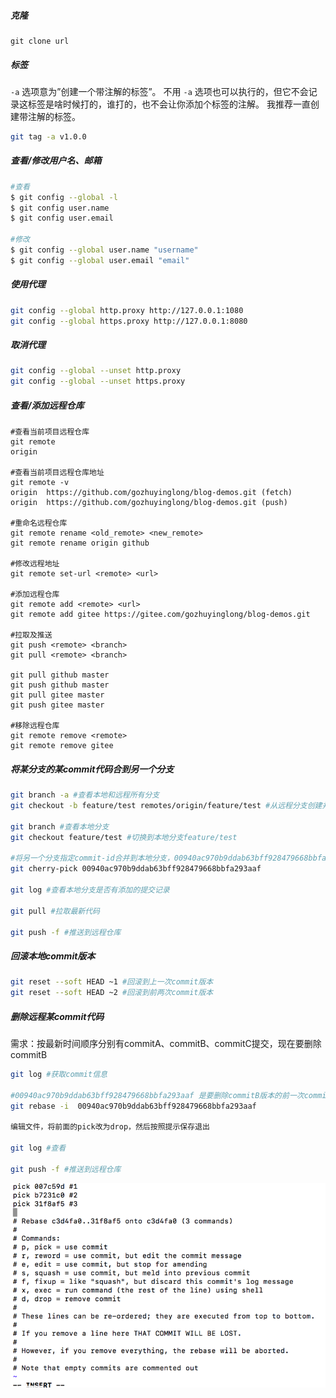 ##### 克隆


```SH
git clone url
```



##### 标签

`-a` 选项意为”创建一个带注解的标签”。 不用 `-a` 选项也可以执行的，但它不会记录这标签是啥时候打的，谁打的，也不会让你添加个标签的注解。 我推荐一直创建带注解的标签。

```sh
git tag -a v1.0.0
```



##### 查看/修改用户名、邮箱


```sh
#查看
$ git config --global -l
$ git config user.name
$ git config user.email

#修改
$ git config --global user.name "username"
$ git config --global user.email "email"
```



##### 使用代理

```sh
git config --global http.proxy http://127.0.0.1:1080
git config --global https.proxy http://127.0.0.1:8080
```



##### 取消代理

```sh
git config --global --unset http.proxy
git config --global --unset https.proxy
```



##### 查看/添加远程仓库

```shell
#查看当前项目远程仓库
git remote
origin

#查看当前项目远程仓库地址
git remote -v
origin  https://github.com/gozhuyinglong/blog-demos.git (fetch)
origin  https://github.com/gozhuyinglong/blog-demos.git (push)

#重命名远程仓库
git remote rename <old_remote> <new_remote>
git remote rename origin github

#修改远程地址
git remote set-url <remote> <url>

#添加远程仓库
git remote add <remote> <url>
git remote add gitee https://gitee.com/gozhuyinglong/blog-demos.git

#拉取及推送
git push <remote> <branch>
git pull <remote> <branch>

git pull github master
git push github master
git pull gitee master
git push gitee master

#移除远程仓库
git remote remove <remote>
git remote remove gitee
```



##### 将某分支的某commit代码合到另一个分支

```sh
git branch -a #查看本地和远程所有分支
git checkout -b feature/test remotes/origin/feature/test #从远程分支创建并切换到新的本地分支

git branch #查看本地分支
git checkout feature/test #切换到本地分支feature/test

#将另一个分支指定commit-id合并到本地分支，00940ac970b9ddab63bff928479668bbfa293aaf是另一个分支的commit-id，也可以用空格分离多个commit-id批量提交
git cherry-pick 00940ac970b9ddab63bff928479668bbfa293aaf 

git log #查看本地分支是否有添加的提交记录

git pull #拉取最新代码

git push -f #推送到远程仓库
```



##### 回滚本地commit版本

```sh
git reset --soft HEAD ~1 #回滚到上一次commit版本
git reset --soft HEAD ~2 #回滚到前两次commit版本
```



##### 删除远程某commit代码

需求：按最新时间顺序分别有commitA、commitB、commitC提交，现在要删除commitB

```sh
git log #获取commit信息 

#00940ac970b9ddab63bff928479668bbfa293aaf 是要删除commitB版本的前一次commitC的commit号 
git rebase -i  00940ac970b9ddab63bff928479668bbfa293aaf

编辑文件，将前面的pick改为drop，然后按照提示保存退出

git log #查看

git push -f #推送到远程仓库
```



![image-20220729190857680](images/image-20220729190857680.png)
